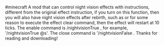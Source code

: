 #minecraft
A mod that can control night vision effects with instructions, different from the original effect instruction, if you turn on this function, then you will also have night vision effects after rebirth, such as or for some reason to execute the effect clear command, then the effect will restart at 10 ticks. The enable command is /nightvisionTrue <entity>, for example, '/nightvisionTrue @s'. The close command is '/nightvisionFalse <entity>. Thanks for reading and downloading!
